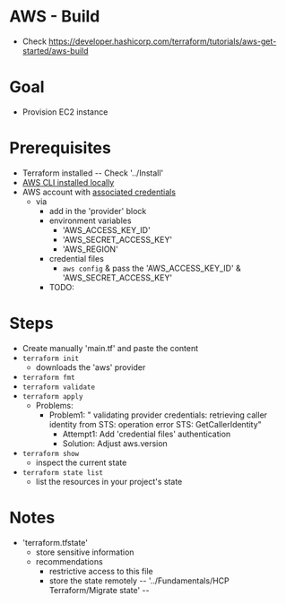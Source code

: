 # AWS - Build
* Check https://developer.hashicorp.com/terraform/tutorials/aws-get-started/aws-build

# Goal
* Provision EC2 instance

# Prerequisites
* Terraform installed -- Check '../Install'
* [AWS CLI installed locally](https://docs.aws.amazon.com/cli/latest/userguide/getting-started-install.html)
* AWS account with [associated credentials](https://registry.terraform.io/providers/hashicorp/aws/latest/docs#authentication-and-configuration)
  * via 
    * add in the 'provider' block
    * environment variables
      * 'AWS_ACCESS_KEY_ID'
      * 'AWS_SECRET_ACCESS_KEY'
      * 'AWS_REGION'
    * credential files
      * `aws config` & pass the 'AWS_ACCESS_KEY_ID' & 'AWS_SECRET_ACCESS_KEY' 
    * TODO:

# Steps
* Create manually 'main.tf' and paste the content
* `terraform init`
  * downloads the 'aws' provider
* `terraform fmt`
* `terraform validate` 
* `terraform apply`
  * Problems:
    * Problem1: " validating provider credentials: retrieving caller identity from STS: operation error STS: GetCallerIdentity"
      * Attempt1: Add 'credential files' authentication
      * Solution: Adjust aws.version 
* `terraform show`
  * inspect the current state
* `terraform state list`
  * list the resources in your project's state


# Notes
* 'terraform.tfstate'
  * store sensitive information
  * recommendations
    * restrictive access to this file
    * store the state remotely -- '../Fundamentals/HCP Terraform/Migrate state' --